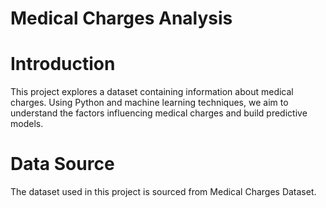# Medical Charges Analysis
# Introduction
This project explores a dataset containing information about medical charges. Using Python and machine learning techniques, we aim to understand the factors influencing medical charges and build predictive models.

# Data Source
The dataset used in this project is sourced from Medical Charges Dataset.



